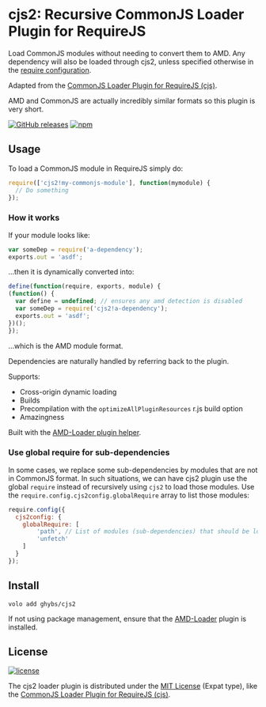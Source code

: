 # cjs2: Recursive CommonJS Loader Plugin for RequireJS

Load CommonJS modules without needing to convert them to AMD.
Any dependency will also be loaded through cjs2,
unless specified otherwise in the [require configuration](#use-global-require-for-sub-dependencies).

Adapted from the  [CommonJS Loader Plugin for RequireJS (cjs)](https://github.com/guybedford/cjs).

AMD and CommonJS are actually incredibly similar formats so this plugin is very short.

[![GitHub releases](https://img.shields.io/github/release/ghybs/cjs2.svg?label=GitHub)](https://github.com/ghybs/cjs2/releases)
[![npm](https://img.shields.io/npm/v/cjs2.svg)](https://www.npmjs.com/package/cjs2)


## Usage

To load a CommonJS module in RequireJS simply do:

```javascript
require(['cjs2!my-commonjs-module'], function(mymodule) {
  // Do something
});
```

### How it works

If your module looks like:

```javascript
var someDep = require('a-dependency');
exports.out = 'asdf';
```

…then it is dynamically converted into:

```javascript
define(function(require, exports, module) {
(function() {
  var define = undefined; // ensures any amd detection is disabled
  var someDep = require('cjs2!a-dependency');
  exports.out = 'asdf';
})();
});
```

…which is the AMD module format.

Dependencies are naturally handled by referring back to the plugin.

Supports:
* Cross-origin dynamic loading
* Builds
* Precompilation with the `optimizeAllPluginResources` r.js build option
* Amazingness

Built with the [AMD-Loader plugin helper](https://github.com/guybedford/amd-loader).


### Use global require for sub-dependencies

In some cases, we replace some sub-dependencies by modules that are not in CommonJS format.
In such situations, we can have cjs2 plugin use the global `require` instead of recursively using `cjs2` to load those modules.
Use the `require.config.cjs2config.globalRequire` array to list those modules:
```javascript
require.config({
  cjs2config: {
    globalRequire: [
        'path', // List of modules (sub-dependencies) that should be loaded through global require instead of cjs2
        'unfetch'
    ]
  }
});
```


## Install

```shell
volo add ghybs/cjs2
```

If not using package management, ensure that the [AMD-Loader](https://github.com/guybedford/amd-loader) plugin is installed.


## License

[![license](https://img.shields.io/github/license/ghybs/cjs2.svg)](LICENSE)

The cjs2 loader plugin is distributed under the [MIT License](http://choosealicense.com/licenses/mit/) (Expat type),
like the  [CommonJS Loader Plugin for RequireJS (cjs)](https://github.com/guybedford/cjs).
